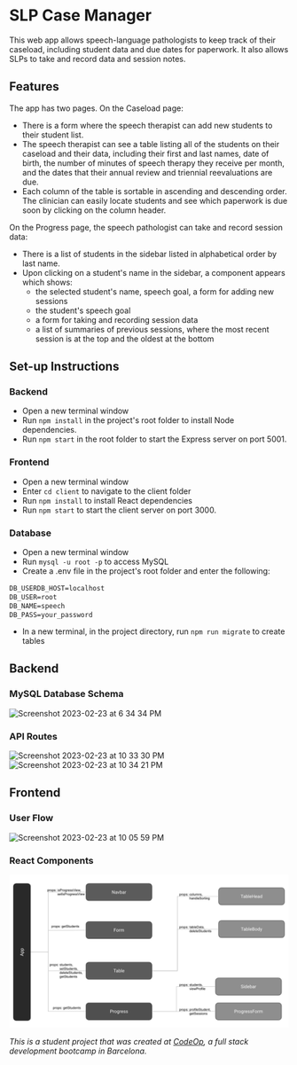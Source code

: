 # SLP Case Manager

This web app allows speech-language pathologists to keep track of their caseload, including student data and due dates for paperwork. It also allows SLPs to take and record data and session notes.

## Features

The app has two pages. On the Caseload page:
- There is a form where the speech therapist can add new students to their student list.
- The speech therapist can see a table listing all of the students on their caseload and their data, including their first and last names, date of birth, the number of minutes of speech therapy they receive per month, and the dates that their annual review and triennial reevaluations are due. 
- Each column of the table is sortable in ascending and descending order. The clinician can easily locate students and see which paperwork is due soon by clicking on the column header. 

On the Progress page, the speech pathologist can take and record session data:
- There is a list of students in the sidebar listed in alphabetical order by last name. 
- Upon clicking on a student's name in the sidebar, a component appears which shows: 
    - the selected student's name, speech goal, a form for adding new sessions
    - the student's speech goal
    - a form for taking and recording session data
    - a list of summaries of previous sessions, where the most recent session is at the top and the oldest at the bottom 

## Set-up Instructions

### Backend

- Open a new terminal window
- Run `npm install` in the project's root folder to install Node dependencies.
- Run `npm start` in the root folder to start the Express server on port 5001.

### Frontend

- Open a new terminal window
- Enter `cd client` to navigate to the client folder
- Run `npm install` to install React dependencies
- Run `npm start` to start the client server on port 3000.

### Database

- Open a new terminal window
- Run `mysql -u root -p` to access MySQL
- Create a .env file in the project's root folder and enter the following:

```
DB_USERDB_HOST=localhost
DB_USER=root
DB_NAME=speech
DB_PASS=your_password
```

- In a new terminal, in the project directory, run `npm run migrate` to create tables

## Backend

### MySQL Database Schema

![Screenshot 2023-02-23 at 6 34 34 PM](https://user-images.githubusercontent.com/99021032/221013791-bc75ed1f-73e7-478c-a9f0-d3b1d6f65b1c.png)

### API Routes 

![Screenshot 2023-02-23 at 10 33 30 PM](https://user-images.githubusercontent.com/99021032/221035384-e562295a-7328-431c-bba7-4684732f6e26.png)
![Screenshot 2023-02-23 at 10 34 21 PM](https://user-images.githubusercontent.com/99021032/221035492-9efb2ea2-88b2-43e3-98f9-b67309334989.png)


## Frontend

### User Flow

<img width="954" alt="Screenshot 2023-02-23 at 10 05 59 PM" src="https://user-images.githubusercontent.com/99021032/221030101-e57dc199-7d65-4898-a115-4cf7dd88968b.png">

### React Components

<img width="1030" alt="Screenshot 2023-02-23 at 8 44 21 PM" src="/images/componentStructure.png">

_This is a student project that was created at [CodeOp](http://codeop.tech), a full stack development bootcamp in Barcelona._
